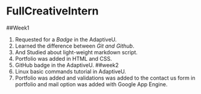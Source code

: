 # FullCreativeIntern
##Week1

1. Requested for a *Badge* in the AdaptiveU.
2. Learned the difference between *Git and Github*.
3. And Studied about light-weight markdown script.
4. Portfolio was added in HTML and CSS.
5. GitHub badge in the AdaptiveU.
##week2
6. Linux basic commands tutorial in AdaptiveU.
7. Portfolio was added and validations was added to the contact us form in portfolio and mail option was added with Google App Engine.
